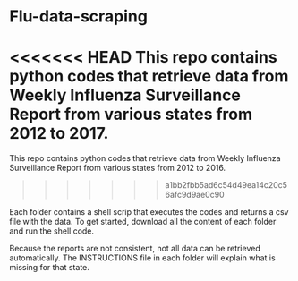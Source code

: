 # Flu-data-scraping
<<<<<<< HEAD
This repo contains python codes that retrieve data from Weekly Influenza Surveillance Report from various states from 2012 to 2017.
=======
This repo contains python codes that retrieve data from Weekly Influenza Surveillance Report from various states from 2012 to 2016.
>>>>>>> a1bb2fbb5ad6c54d49ea14c20c56afc9d9ae0c90

Each folder contains a shell scrip that executes the codes and returns a csv file with the data. To get started, download all the content of each folder and run the shell code. 
  
Because the reports are not consistent, not all data can be retrieved automatically. The INSTRUCTIONS file in each folder will explain what is missing for that state.

